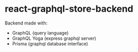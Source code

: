 # react-graphql-store-backend

Backend made with:

- GraphQL (query language)
- GraphQL Yoga (express graphql server)
- Prisma (graphql database interface)
